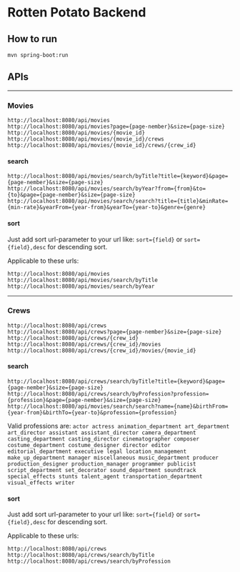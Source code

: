 ﻿# Rotten Potato Backend
## How to run
`mvn spring-boot:run`

## APIs

----
### Movies 

`http://localhost:8080/api/movies` <br/>
`http://localhost:8080/api/movies?page={page-nember}&size={page-size}` <br/>
`http://localhost:8080/api/movies/{movie_id}` <br/>
`http://localhost:8080/api/movies/{movie_id}/crews` <br/>
`http://localhost:8080/api/movies/{movie_id}/crews/{crew_id}` <br/>

#### search
`http://localhost:8080/api/movies/search/byTitle?title={keyword}&page={page-nember}&size={page-size}` <br/>
`http://localhost:8080/api/movies/search/byYear?from={from}&to={to}&page={page-nember}&size={page-size}` <br/>
`http://localhost:8080/api/movies/search/search?title={title}&minRate={min-rate}&yearFrom={year-from}&yearTo={year-to}&genre={genre}` <br/>

#### sort
Just add sort url-parameter to your url like:  `sort={field}` or `sort={field},desc` for descending sort.

Applicable to these urls:

`http://localhost:8080/api/movies` <br/>
`http://localhost:8080/api/movies/search/byTitle` <br/>
`http://localhost:8080/api/movies/search/byYear` <br/>

----
### Crews

`http://localhost:8080/api/crews` <br/>
`http://localhost:8080/api/crews?page={page-nember}&size={page-size}` <br/>
`http://localhost:8080/api/crews/{crew_id}` <br/>
`http://localhost:8080/api/crews/{crew_id}/movies` <br/>
`http://localhost:8080/api/crews/{crew_id}/movies/{movie_id}` <br/>

#### search
`http://localhost:8080/api/crews/search/byTitle?title={keyword}&page={page-nember}&size={page-size}` <br/>
`http://localhost:8080/api/crews/search/byProfession?profession={profession}&page={page-nember}&size={page-size}` <br/>
`http://localhost:8080/api/movies/search/search?name={name}&birthFrom={year-from}&birthTo={year-to}&profession={profession}` <br/>

Valid professions are:
`actor actress animation_department art_department art_director assistant assistant_director camera_department casting_department casting_director cinematographer composer costume_department costume_designer director editor editorial_department executive legal location_management make_up_department manager miscellaneous music_department producer production_designer production_manager programmer publicist script_department set_decorator sound_department soundtrack special_effects stunts talent_agent transportation_department visual_effects writer`

#### sort
Just add sort url-parameter to your url like:  `sort={field}` or `sort={field},desc` for descending sort.

Applicable to these urls:

`http://localhost:8080/api/crews` <br/>
`http://localhost:8080/api/crews/search/byTitle` <br/>
`http://localhost:8080/api/crews/search/byProfession` <br/>
